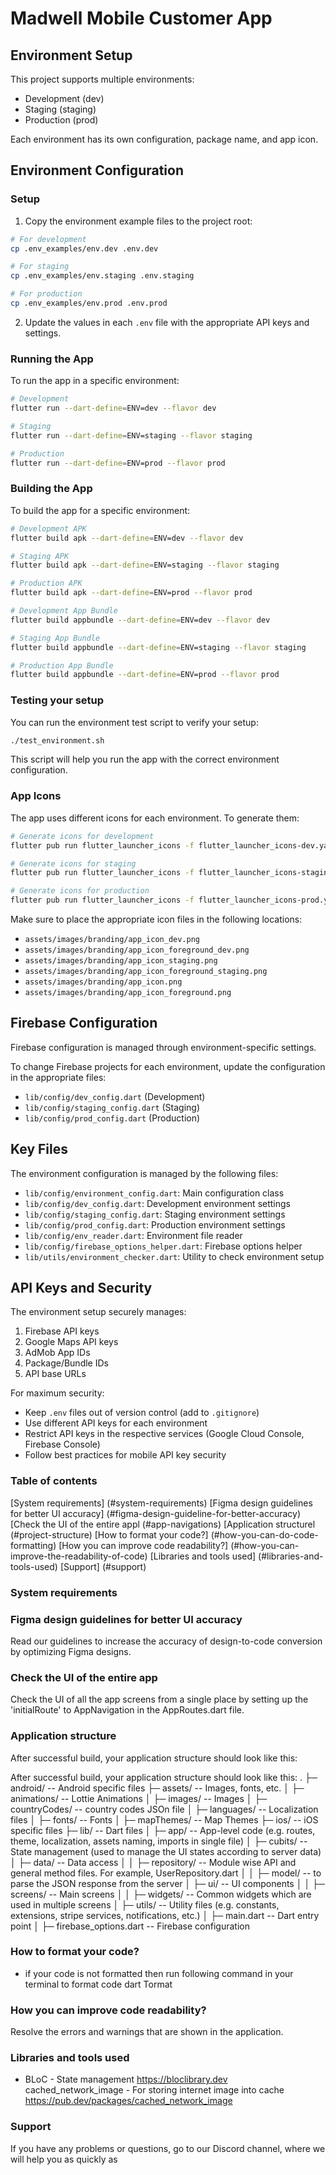 # Madwell Mobile Customer App

## Environment Setup

This project supports multiple environments:
- Development (dev)
- Staging (staging)
- Production (prod)

Each environment has its own configuration, package name, and app icon.

## Environment Configuration

### Setup

1. Copy the environment example files to the project root:

```bash
# For development
cp .env_examples/env.dev .env.dev

# For staging 
cp .env_examples/env.staging .env.staging

# For production
cp .env_examples/env.prod .env.prod
```

2. Update the values in each `.env` file with the appropriate API keys and settings.

### Running the App

To run the app in a specific environment:

```bash
# Development
flutter run --dart-define=ENV=dev --flavor dev

# Staging
flutter run --dart-define=ENV=staging --flavor staging

# Production
flutter run --dart-define=ENV=prod --flavor prod
```

### Building the App

To build the app for a specific environment:

```bash
# Development APK
flutter build apk --dart-define=ENV=dev --flavor dev

# Staging APK
flutter build apk --dart-define=ENV=staging --flavor staging

# Production APK
flutter build apk --dart-define=ENV=prod --flavor prod

# Development App Bundle
flutter build appbundle --dart-define=ENV=dev --flavor dev

# Staging App Bundle
flutter build appbundle --dart-define=ENV=staging --flavor staging

# Production App Bundle
flutter build appbundle --dart-define=ENV=prod --flavor prod
```

### Testing your setup

You can run the environment test script to verify your setup:

```bash
./test_environment.sh
```

This script will help you run the app with the correct environment configuration.

### App Icons

The app uses different icons for each environment. To generate them:

```bash
# Generate icons for development
flutter pub run flutter_launcher_icons -f flutter_launcher_icons-dev.yaml

# Generate icons for staging
flutter pub run flutter_launcher_icons -f flutter_launcher_icons-staging.yaml

# Generate icons for production
flutter pub run flutter_launcher_icons -f flutter_launcher_icons-prod.yaml
```

Make sure to place the appropriate icon files in the following locations:
- `assets/images/branding/app_icon_dev.png`
- `assets/images/branding/app_icon_foreground_dev.png`
- `assets/images/branding/app_icon_staging.png`
- `assets/images/branding/app_icon_foreground_staging.png`
- `assets/images/branding/app_icon.png`
- `assets/images/branding/app_icon_foreground.png`

## Firebase Configuration

Firebase configuration is managed through environment-specific settings.

To change Firebase projects for each environment, update the configuration in the appropriate files:
- `lib/config/dev_config.dart` (Development)
- `lib/config/staging_config.dart` (Staging)
- `lib/config/prod_config.dart` (Production)

## Key Files

The environment configuration is managed by the following files:

- `lib/config/environment_config.dart`: Main configuration class
- `lib/config/dev_config.dart`: Development environment settings
- `lib/config/staging_config.dart`: Staging environment settings
- `lib/config/prod_config.dart`: Production environment settings
- `lib/config/env_reader.dart`: Environment file reader
- `lib/config/firebase_options_helper.dart`: Firebase options helper
- `lib/utils/environment_checker.dart`: Utility to check environment setup

## API Keys and Security

The environment setup securely manages:
1. Firebase API keys
2. Google Maps API keys
3. AdMob App IDs
4. Package/Bundle IDs
5. API base URLs

For maximum security:
- Keep `.env` files out of version control (add to `.gitignore`)
- Use different API keys for each environment
- Restrict API keys in the respective services (Google Cloud Console, Firebase Console)
- Follow best practices for mobile API key security

### Table of contents
[System
requirements] (#system-requirements)
[Figma design guidelines for better UI accuracy] (#figma-design-guideline-for-better-accuracy)
[Check the UI of the entire appl (#app-navigations)
[Application structurel (#project-structure)
[How to format your code?] (#how-you-can-do-code-formatting)
[How you can improve code readability?] (#how-you-can-improve-the-readability-of-code)
[Libraries and tools used] (#libraries-and-tools-used)
[Support] (#support)
### System requirements

### Figma design guidelines for better UI accuracy
Read our guidelines to increase the accuracy of design-to-code conversion by optimizing Figma designs.

### Check the UI of the entire app
Check the UI of all the app screens from a single place by setting up the 'initialRoute' to AppNavigation in the AppRoutes.dart file.
### Application structure
After successful build, your application structure should look like this:

After successful build, your application structure should look like this:
.
├─ android/ -- Android specific files
├─ assets/ -- Images, fonts, etc.
│  ├─ animations/ -- Lottie Animations
│  ├─ images/ -- Images
│  ├─ countryCodes/ -- country codes JSOn file
│  ├─ languages/ -- Localization files
│  ├─ fonts/ -- Fonts
│  ├─ mapThemes/ -- Map Themes
├─ ios/ -- iOS specific files
├─ lib/ -- Dart files
│  ├─ app/ -- App-level code (e.g. routes, theme, localization, assets naming, imports in single file)
│  ├─ cubits/ -- State management (used to manage the UI states according to server data)
│  ├─ data/ -- Data access
│  │  ├─ repository/ -- Module wise API and general method files. For example, UserRepository.dart
│  │  ├─ model/ -- to parse the JSON response from the server
│  ├─ ui/ -- UI components
│  │  ├─ screens/ -- Main screens
│  │  ├─ widgets/ -- Common widgets which are used in multiple screens
│  ├─ utils/ -- Utility files (e.g. constants, extensions, stripe services, notifications, etc.)
│  ├─ main.dart -- Dart entry point
│  ├─ firebase_options.dart -- Firebase configuration





### How to format your code?
- if your code is not formatted then run following command in your terminal to format code
  dart Tormat
### How you can improve code readability?
Resolve the errors and warnings that are shown in the application.
### Libraries and tools used
- BLoC - State management https://bloclibrary.dev
  cached_network_image -
  For storing
  internet image into cache
  https://pub.dev/packages/cached_network_image
### Support
If you have any problems or questions, go to our Discord channel, where we will help you as quickly as
